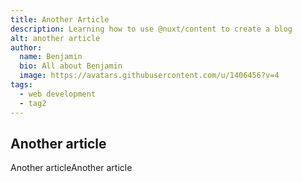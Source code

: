 ```yaml
---
title: Another Article
description: Learning how to use @nuxt/content to create a blog
alt: another article
author:
  name: Benjamin
  bio: All about Benjamin
  image: https://avatars.githubusercontent.com/u/1406456?v=4
tags: 
  - web development
  - tag2
---
```



## Another article

Another articleAnother article